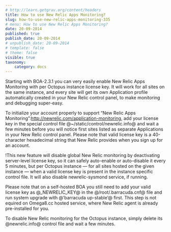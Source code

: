 ```yaml
---
# http://learn.getgrav.org/content/headers
title: How to use New Relic Apps Monitoring?
slug: how-to-use-new-relic-apps-monitoring-335
# menu: How to use New Relic Apps Monitoring?
date: 20-09-2014
published: true
publish_date: 20-09-2014
# unpublish_date: 20-09-2014
# template: false
# theme: false
visible: true
taxonomy:
    category: docs
---
```


Starting with BOA-2.3.1 you can very easily enable New Relic Apps Monitoring with per Octopus instance license key. It will work for all sites on the same instance, and every site will get its own Application profile automatically created in your New Relic control panel, to make monitoring and debugging super-easy.

To initialize your account properly to support  “New Relic Apps Monitoring”:http://newrelic.com/application-monitoring,  add your license key in the special control file @~/static/control/newrelic.info@ and wait a few minutes before you will notice first sites listed as separate Applications in your New Relic control panel. Please note that valid license key is a 40-character hexadecimal string that New Relic provides when you sign up for an account.

<a name="newrelic-red"></a>

!This new feature will disable global New Relic monitoring by deactivating server-level license key, so it can safely auto-enable or auto-disable it every 5 minutes, but per Octopus instance — for all sites hosted on the given instance — when a valid license key is present in the instance specific control file. It will also disable newrelic-sysmond service, if running.

Please note that on a self-hosted BOA you still need to add your valid license key as @\_NEWRELIC\_KEY@ in the @/root/.barracuda.cnf@ file and run system upgrade with @’barracuda up-stable’@ first. This step is not equired on Omega8.cc hosted service, where New Relic agent is already pre-installed for you.

To disable New Relic monitoring for the Octopus instance, simply delete its @newrelic.info@ control file and wait a few minutes.